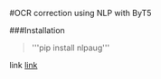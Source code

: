 #OCR correction using NLP with ByT5


###Installation
> '''pip install nlpaug'''

link [link](https://blog.ml6.eu/ocr-correction-with-byt5-5994d1217c07)